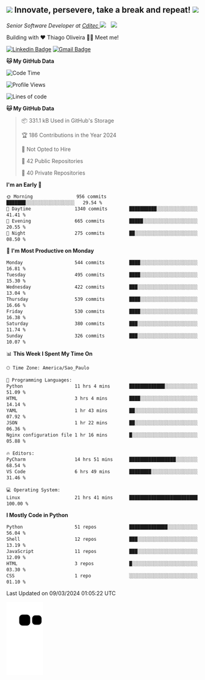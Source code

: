 <h2><img src="https://emojis.slackmojis.com/emojis/images/1531849430/4246/blob-sunglasses.gif?1531849430" width="30"/> Innovate, persevere, take a break and repeat! <img src="https://media.giphy.com/media/12oufCB0MyZ1Go/giphy.gif" width="50"></h2>
<img align='right' src="https://media.giphy.com/media/M9gbBd9nbDrOTu1Mqx/giphy.gif" width="230">
<p><em>Senior Software Developer at <a href="https://www.cditec.com.br/">Cditec
</a><img src="https://media.giphy.com/media/WUlplcMpOCEmTGBtBW/giphy.gif" width="30"> 
</em></p>



Building with ❤️ Thiago Oliveira 👋🏽 Meet me!

[![Linkedin Badge](https://img.shields.io/badge/-Thiago-blue?style=flat-square&logo=Linkedin&logoColor=white&link=https://www.linkedin.com/in/tgmarinho/)](https://www.linkedin.com/in/thiagoceconelo/) 
[![Gmail Badge](https://img.shields.io/badge/-thiceconelo@gmail.com-c14438?style=flat-square&logo=Gmail&logoColor=white&link=mailto:thiceconelo@gmail.com)](mailto:thiceconelo@gmail.com)

</em></p>

<!-- <span style="height ">
![Anurag's GitHub stats](https://github-readme-stats.vercel.app/api?username=arthurspk&show_icons=true&theme=tokyonight)
</span> -->

**🐱 My GitHub Data** 
<!--START_SECTION:waka-->
![Code Time](http://img.shields.io/badge/Code%20Time-1%2C189%20hrs%2040%20mins-blue)

![Profile Views](http://img.shields.io/badge/Profile%20Views-0-blue)

![Lines of code](https://img.shields.io/badge/From%20Hello%20World%20I%27ve%20Written-4.6%20million%20lines%20of%20code-blue)

**🐱 My GitHub Data** 

> 📦 331.1 kB Used in GitHub's Storage 
 > 
> 🏆 186 Contributions in the Year 2024
 > 
> 🚫 Not Opted to Hire
 > 
> 📜 42 Public Repositories 
 > 
> 🔑 40 Private Repositories 
 > 
**I'm an Early 🐤** 

```text
🌞 Morning                956 commits         ███████░░░░░░░░░░░░░░░░░░   29.54 % 
🌆 Daytime                1340 commits        ██████████░░░░░░░░░░░░░░░   41.41 % 
🌃 Evening                665 commits         █████░░░░░░░░░░░░░░░░░░░░   20.55 % 
🌙 Night                  275 commits         ██░░░░░░░░░░░░░░░░░░░░░░░   08.50 % 
```
📅 **I'm Most Productive on Monday** 

```text
Monday                   544 commits         ████░░░░░░░░░░░░░░░░░░░░░   16.81 % 
Tuesday                  495 commits         ████░░░░░░░░░░░░░░░░░░░░░   15.30 % 
Wednesday                422 commits         ███░░░░░░░░░░░░░░░░░░░░░░   13.04 % 
Thursday                 539 commits         ████░░░░░░░░░░░░░░░░░░░░░   16.66 % 
Friday                   530 commits         ████░░░░░░░░░░░░░░░░░░░░░   16.38 % 
Saturday                 380 commits         ███░░░░░░░░░░░░░░░░░░░░░░   11.74 % 
Sunday                   326 commits         ███░░░░░░░░░░░░░░░░░░░░░░   10.07 % 
```


📊 **This Week I Spent My Time On** 

```text
🕑︎ Time Zone: America/Sao_Paulo

💬 Programming Languages: 
Python                   11 hrs 4 mins       █████████████░░░░░░░░░░░░   51.09 % 
HTML                     3 hrs 4 mins        ████░░░░░░░░░░░░░░░░░░░░░   14.14 % 
YAML                     1 hr 43 mins        ██░░░░░░░░░░░░░░░░░░░░░░░   07.92 % 
JSON                     1 hr 22 mins        ██░░░░░░░░░░░░░░░░░░░░░░░   06.36 % 
Nginx configuration file 1 hr 16 mins        █░░░░░░░░░░░░░░░░░░░░░░░░   05.88 % 

🔥 Editors: 
PyCharm                  14 hrs 51 mins      █████████████████░░░░░░░░   68.54 % 
VS Code                  6 hrs 49 mins       ████████░░░░░░░░░░░░░░░░░   31.46 % 

💻 Operating System: 
Linux                    21 hrs 41 mins      █████████████████████████   100.00 % 
```

**I Mostly Code in Python** 

```text
Python                   51 repos            ██████████████░░░░░░░░░░░   56.04 % 
Shell                    12 repos            ███░░░░░░░░░░░░░░░░░░░░░░   13.19 % 
JavaScript               11 repos            ███░░░░░░░░░░░░░░░░░░░░░░   12.09 % 
HTML                     3 repos             █░░░░░░░░░░░░░░░░░░░░░░░░   03.30 % 
CSS                      1 repo              ░░░░░░░░░░░░░░░░░░░░░░░░░   01.10 % 
```




 Last Updated on 09/03/2024 01:05:22 UTC
<!--END_SECTION:waka-->

![Snake animation](https://github.com/rafaballerini/rafaballerini/blob/output/github-contribution-grid-snake.svg)


<!---
ceconelo/ceconelo is a ✨ special ✨ repository because its `README.md` (this file) appears on your GitHub profile.
You can click the Preview link to take a look at your changes.
--->
